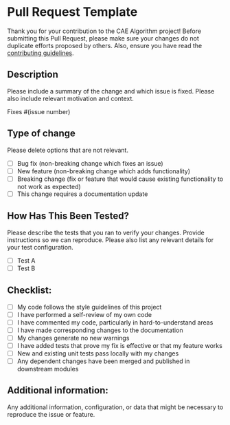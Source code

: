 # Pull Request Template

Thank you for your contribution to the CAE Algorithm project! Before submitting this Pull Request, please make sure your changes do not duplicate efforts proposed by others. Also, ensure you have read the [contributing guidelines](https://github.com/mnarc123/CAE-Algorithm/blob/main/CONTRIBUTING.md).

## Description

Please include a summary of the change and which issue is fixed. Please also include relevant motivation and context.

Fixes #(issue number)

## Type of change

Please delete options that are not relevant.

- [ ] Bug fix (non-breaking change which fixes an issue)
- [ ] New feature (non-breaking change which adds functionality)
- [ ] Breaking change (fix or feature that would cause existing functionality to not work as expected)
- [ ] This change requires a documentation update

## How Has This Been Tested?

Please describe the tests that you ran to verify your changes. Provide instructions so we can reproduce. Please also list any relevant details for your test configuration.

- [ ] Test A
- [ ] Test B

## Checklist:

- [ ] My code follows the style guidelines of this project
- [ ] I have performed a self-review of my own code
- [ ] I have commented my code, particularly in hard-to-understand areas
- [ ] I have made corresponding changes to the documentation
- [ ] My changes generate no new warnings
- [ ] I have added tests that prove my fix is effective or that my feature works
- [ ] New and existing unit tests pass locally with my changes
- [ ] Any dependent changes have been merged and published in downstream modules

## Additional information:

Any additional information, configuration, or data that might be necessary to reproduce the issue or feature.
